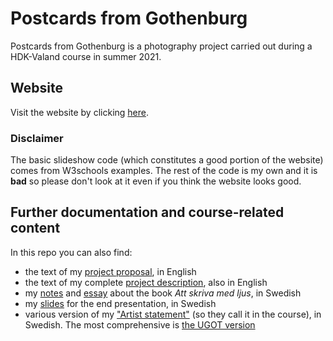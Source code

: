 # Postcards from Gothenburg
Postcards from Gothenburg is a photography project carried out during a 
HDK-Valand course in summer 2021.

## Website
Visit the website by clicking [here](https://harisont.github.io/postcards-from-gothenburg/).

### Disclaimer
The basic slideshow code (which constitutes a good portion of the website) comes from W3schools examples.
The rest of the code is my own and it is __bad__ so please don't look at it even if you think the website looks good.

## Further documentation and course-related content
In this repo you can also find:

- the text of my [project proposal](more/project_proposal.md), in English
- the text of my complete [project description](more/project_description.md), also in English
- my [notes](more/literature_review/notes.md) and [essay](more/literature_review/literature_review.md) about the book _Att skriva med ljus_, in Swedish
- my [slides](more/end_presentation/end_presentation.pdf) for the end presentation, in Swedish
- various version of my ["Artist statement"](more/artist_statement_etc/) (so they call it in the course), in Swedish. The most comprehensive is [the UGOT version](more/artist_statement_etc/UGOT.md)
